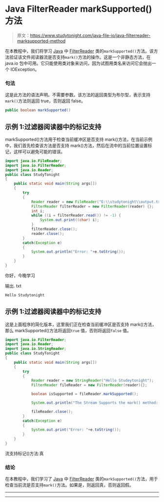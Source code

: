 # Java FilterReader markSupported()方法

> 原文：<https://www.studytonight.com/java-file-io/java-filterreader-marksupported-method>

在本教程中，我们将学习 [Java](https://www.studytonight.com/java/) 中 [FilterReader](https://www.studytonight.com/java-file-io/java-filterreader) 类的`markSupported()`方法。该方法验证该文件阅读器流是否支持`mark()`方法的操作。这是一个非静态方法，在 java.io 包中可用。它只能使用类对象来访问，因为试图用类名来访问它会抛出一个 IOException。

### 句法

这是此方法的语法声明。不需要参数。该方法的返回类型为布尔型，表示支持`mark()`方法则返回 true，否则返回 false。

```java
public boolean markSupported() 
```

## 示例 1:过滤器阅读器中的标记支持

markSupported()方法用于检查当前缓冲区是否支持 mark()方法，在当前示例中，我们首先检查该方法是否支持 mark()方法，然后在流中的当前位置设置标记，这样可以避免可能的错误。

```java
import java.io.FileReader;
import java.io.FilterReader;
import java.io.Reader;
public class StudyTonight 
{
	public static void main(String args[])
	{
		try
		{
			Reader reader = new FileReader("E:\\studytonight\\output.txt");  
			FilterReader filterReader = new FilterReader(reader) {};  
			int i;  
			while ((i = filterReader.read()) != -1) {  
				System.out.print((char) i);  
			}  
			filterReader.close();  
			reader.close();  
		}
		catch(Exception e)
		{
			System.out.println("Error: "+e.toString());
		}
	}
} 
```

你好，今晚学习

输出. txt

```java
Hello Studytonight
```

## 示例 1:过滤器阅读器中的标记支持

这是上面程序的简化版本，这里我们正在检查当前缓冲区是否支持 mark()方法，那么 markSupported()方法将返回`true` 值，否则将返回`false` 值。

```java
import java.io.FilterReader;
import java.io.Reader;
import java.io.StringReader;
public class StudyTonight 
{
	public static void main(String args[])
	{
		try
		{
			Reader reader = new StringReader("Hello Studeytonight"); 
			FilterReader fileReader = new FilterReader(reader){};

			boolean isSupported = fileReader.markSupported();

			System.out.println("The Stream Supports the mark() method: "+isSupported);

			fileReader.close(); 
		}
		catch(Exception e)
		{
			System.out.print("Error: "+e.toString());
		}
	} 
}
```

流支持标记()方法:真

### 结论

在本教程中，我们学习了 [Java](https://www.studytonight.com/java/) 中 [FilterReader](https://www.studytonight.com/java-file-io/java-filterreader) 类的`markSupported()`方法，用于检查当前流是否支持`mark()`方法。如果是，则返回真，否则返回假。

* * *

* * *